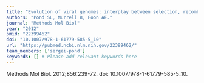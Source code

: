 ```yaml
---
title: "Evolution of viral genomes: interplay between selection, recombination, and other forces"
authors: "Pond SL, Murrell B, Poon AF."
journal: "Methods Mol Biol"
year: "2012"
pmid: "22399462"
doi: "10.1007/978-1-61779-585-5_10"
url: "https://pubmed.ncbi.nlm.nih.gov/22399462/"
team_members: ['sergei-pond']
keywords: [] # Please add relevant keywords here
---
```

Methods Mol Biol. 2012;856:239-72. doi: 10.1007/978-1-61779-585-5_10.